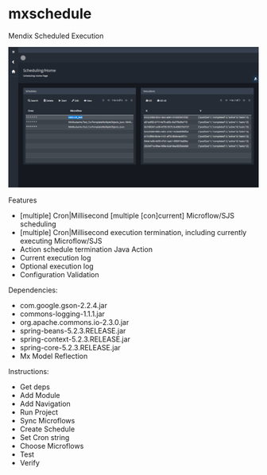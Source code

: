 # mxschedule

Mendix Scheduled Execution

![Screenshot](https://github.com/skullquake/mxschedule/raw/master/res/mxschedule.png)


Features
* [multiple] Cron|Millisecond [multiple [con]current] Microflow/SJS scheduling
* [multiple] Cron|Millisecond execution termination, including currently executing Microflow/SJS
* Action schedule termination Java Action
* Current execution log
* Optional execution log
* Configuration Validation

Dependencies:
* com.google.gson-2.2.4.jar
* commons-logging-1.1.1.jar
* org.apache.commons.io-2.3.0.jar
* spring-beans-5.2.3.RELEASE.jar
* spring-context-5.2.3.RELEASE.jar
* spring-core-5.2.3.RELEASE.jar
* Mx Model Reflection

Instructions:
* Get deps
* Add Module
* Add Navigation
* Run Project
* Sync Microflows
* Create Schedule
* Set Cron string
* Choose Microflows
* Test
* Verify

